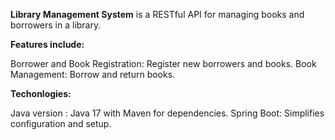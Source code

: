 **Library Management System** is a  RESTful API for managing books and borrowers in a library. 

**Features include:**

Borrower and Book Registration: Register new borrowers and books.
Book Management: Borrow and return books.

**Techonlogies:**

Java version : Java 17 with Maven for dependencies.
Spring Boot: Simplifies configuration and setup.
